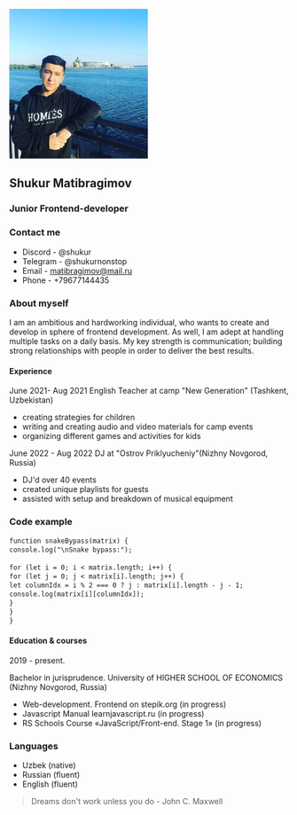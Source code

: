 ![image](cvphoto.jpg)
## Shukur Matibragimov

### Junior Frontend-developer

### Contact me

- Discord - @shukur
- Telegram - @shukurnonstop
- Email - matibragimov@mail.ru
- Phone - +79677144435

### About myself

I am an ambitious and hardworking individual, who wants to create and develop in sphere of frontend development. As well, I am adept at handling multiple tasks on a daily basis.
My key strength is communication; building strong relationships with people in order to deliver the best results.

#### Experience

June 2021- Aug 2021 English Teacher at camp "New Generation" (Tashkent, Uzbekistan)

* creating strategies for children
* writing and creating audio and video materials for camp events
* organizing different games and activities for kids

June 2022 - Aug 2022 DJ at "Ostrov Priklyucheniy"(Nizhny Novgorod, Russia)

* DJ'd over 40 events
* created unique playlists for guests
* assisted with setup and breakdown of musical equipment

### Code example

```
function snakeBypass(matrix) {
console.log("\nSnake bypass:");

for (let i = 0; i < matrix.length; i++) {
for (let j = 0; j < matrix[i].length; j++) {
let columnIdx = i % 2 === 0 ? j : matrix[i].length - j - 1;
console.log(matrix[i][columnIdx]);
}
}
}
```

#### Education & courses

2019 - present.

Bachelor in jurisprudence. University of HIGHER SCHOOL OF ECONOMICS (Nizhny Novgorod, Russia)

- Web-development. Frontend on stepik.org (in progress)
- Javascript Manual learnjavascript.ru (in progress)
- RS Schools Course «JavaScript/Front-end. Stage 1» (in progress)

### Languages

- Uzbek (native)
- Russian (fluent)
- English (fluent)

> Dreams don't work unless you do - John C. Maxwell
